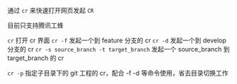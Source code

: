 
通过 `cr` 来快速打开网页发起 `CR`

目前只支持腾讯工蜂

`cr` 打开 cr 界面
`cr -f` 发起一个到 feature 分支的 cr
`cr -d` 发起一个到 develop 分支的 cr
`cr -s source_branch -t target_branch` 发起一个 source_branch 到 target_branch 的 cr

`cr -p` 指定子目录下的 git 工程的 cr，配合 -f -d 等命令使用，省去目录切换工作